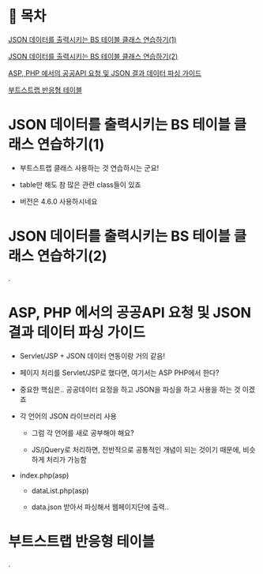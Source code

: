 # 📖 목차

[JSON 데이터를 출력시키는 BS 테이블 클래스 연습하기(1)](#json-데이터를-출력시키는-bs-테이블-클래스-연습하기1)

[JSON 데이터를 출력시키는 BS 테이블 클래스 연습하기(2)](#json-데이터를-출력시키는-bs-테이블-클래스-연습하기2)

[ASP, PHP 에서의 공공API 요청 및 JSON 결과 데이터 파싱 가이드](#asp-php-에서의-공공api-요청-및-json-결과-데이터-파싱-가이드)

[부트스트랩 반응형 테이블](#부트스트랩-반응형-테이블)

# JSON 데이터를 출력시키는 BS 테이블 클래스 연습하기(1)

- 부트스트랩 클래스 사용하는 것 연습하시는 군요!

- table만 해도 참 많은 관련 class들이 있죠

- 버전은 4.6.0 사용하시네요

# JSON 데이터를 출력시키는 BS 테이블 클래스 연습하기(2)

.

# ASP, PHP 에서의 공공API 요청 및 JSON 결과 데이터 파싱 가이드

- Servlet/JSP + JSON 데이터 연동이랑 거의 같음!

- 페이지 처리를 Servlet/JSP로 했다면, 여기서는 ASP PHP에서 한다?

- 중요한 핵심은.. 공공데이터 요정을 하고 JSON을 파싱을 하고 사용을 하는 것 이겠죠

- 각 언어의 JSON 라이브러리 사용

    - 그럼 각 언어를 새로 공부해야 해요?

    - JS/jQuery로 처리하면, 전반적으로 공통적인 개념이 되는 것이기 때문에, 비슷하게 처리가 가능함

- index.php(asp)

    - dataList.php(asp)

    - data.json 받아서 파싱해서 웹페이지단에 출력..

# 부트스트랩 반응형 테이블

.